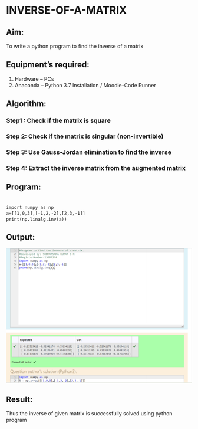 # INVERSE-OF-A-MATRIX
## Aim:
To write a python program to find the inverse of a matrix
## Equipment’s required:
1. 	Hardware – PCs
2. 	Anaconda – Python 3.7 Installation / Moodle-Code Runner
## Algorithm:

### Step1 : Check if the matrix is square
### Step 2: Check if the matrix is singular (non-invertible)
### Step 3: Use Gauss-Jordan elimination to find the inverse
### Step 4: Extract the inverse matrix from the augmented matrix
 
## Program:
```

import numpy as np
a=[[1,0,3],[-1,2,-2],[2,3,-1]]
print(np.linalg.inv(a))

```
## Output:
![image](https://raw.githubusercontent.com/sudharsanakumar18/INVERSE-OF-A-MATRIX/main/maths%20exp%2003.png)
## Result:
Thus the inverse of given matrix is successfully solved using python program

